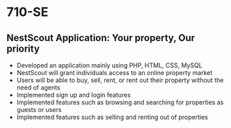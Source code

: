 # 710-SE
## NestScout Application: Your property, Our priority
- Developed an application mainly using PHP, HTML, CSS, MySQL
- NestScout will grant individuals access to an online property market
- Users will be able to buy, sell, rent, or rent out their property without the need of agents
- Implemented sign up and login features
- Implemented features such as browsing and searching for properties as guests or users
- Implemented features such as selling and renting out of properties

